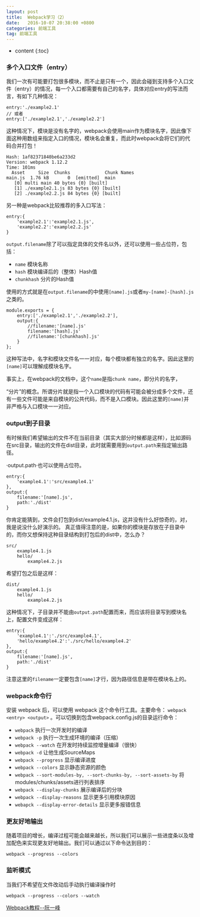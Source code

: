 ```yaml
---
layout: post
title:  Webpack学习（2）
date:   2016-10-07 20:38:00 +0800
categories: 前端工具
tag: 前端工具
---
```


* content
{:toc}

### 多个入口文件（entry）

我们一次有可能要打包很多模块，而不止是只有一个，因此会碰到支持多个入口文件（entry）的情况，每一个入口都需要有自己的名字，具体对应entry的写法而言，有如下几种情况：

```
entry:'./example2.1'
// 或者
entry:['./example2.1','./example2.2']
```

这种情况下，模块是没有名字的，webpack会使用main作为模块名字，因此像下面这种用数组来指定入口的情况，模块名会重复，而此时webpack会将它们的代码合并打包！

```
Hash: 1af82371840be6a233d2
Version: webpack 1.12.2
Time: 101ms
  Asset     Size  Chunks             Chunk Names
main.js  1.76 kB       0  [emitted]  main
   [0] multi main 40 bytes {0} [built]
   [1] ./example2.1.js 83 bytes {0} [built]
   [2] ./example2.2.js 84 bytes {0} [built]
````

另一种是webpack比较推荐的多入口写法：

```
entry:{
    'example2.1':'example2.1.js',
    'example2.2':'example2.2.js'
}
```

`output.filename`除了可以指定具体的文件名以外，还可以使用一些占位符，包括：

- `name` 模块名称
- `hash` 模块编译后的（整体）Hash值
- `chunkhash` 分片的Hash值

使用的方式就是在`output.filename`的中使用`[name].js`或者`my-[name]-[hash].js`之类的。

```
module.exports = {
    entry:['./example2.1','./example2.2'],
    output:{
        //filename:'[name].js'
        filename:'[hash].js'
        //filename:'[chunkhash].js'
    }
};
```

这种写法中，名字和模块文件名一一对应，每个模块都有独立的名字。因此这里的`[name]`可以理解成模块名字。

事实上，在webpack的文档中，这个`name`是指`chunk name`，即分片的名字，

“分片”的概念。所谓分片就是指一个入口模块的代码有可能会被分成多个文件，还有一些文件可能是来自模块的公共代码，而不是入口模块。因此这里的`[name]`并非严格与入口模块一一对应。

### output到子目录

有时候我们希望输出的文件不在当前目录（其实大部分时候都是这样），比如源码在src目录，输出的文件在dist目录，此时就需要用到`output.path`来指定输出路径。

·output.path·也可以使用占位符。

```
entry:{
    'example4.1':'src/example4.1'
},
output:{
    filename:'[name].js',
    path:'./dist'
}
```

你肯定能猜到，文件会打包到dist/example4.1.js，这并没有什么好惊奇的，对，我是说没什么好演示的。
真正值得注意的是，如果你的模块是存放在子目录中的，而你又想保持这种目录结构到打包后的dist中，怎么办？

```
src/
    example4.1.js
    hello/
        example4.2.js
```

希望打包之后是这样：

```
dist/
    example4.1.js
    hello/
        example4.2.js
```

这种情况下，子目录并不能由`output.path`配置而来，而应该将目录写到模块名上，配置文件变成这样：

```
entry:{
    'example4.1':'./src/example4.1',
    'hello/example4.2':'./src/hello/example4.2'
},
output:{
    filename:'[name].js',
    path:'./dist'
}
```

注意这里的`filename`一定要包含`[name]`才行，因为路径信息是带在模块名上的。

### webpack命令行

安装 webpack 后，可以使用 webpack 这个命令行工具。主要命令： `webpack <entry> <output>` 。可以切换到包含webpack.config.js的目录运行命令：

- `webpack` 执行一次开发时的编译
- `webpack -p` 执行一次生成环境的编译（压缩）
- `webpack --watch` 在开发时持续监控增量编译（很快）
- `webpack -d` 让他生成SourceMaps
- `webpack --progress` 显示编译进度
- `webpack --colors` 显示静态资源的颜色
- `webpack --sort-modules-by, --sort-chunks-by, --sort-assets-by` 将modules/chunks/assets进行列表排序
- `webpack --display-chunks` 展示编译后的分块
- `webpack --display-reasons` 显示更多引用模块原因
- `webapck --display-error-details` 显示更多报错信息

### 更友好地输出

随着项目的增长，编译过程可能会越来越长，所以我们可以展示一些进度条以及增加配色来实现更友好地输出。我们可以通过以下命令达到目的：

	webpack --progress --colors

### 监听模式

当我们不希望在文件改动后手动执行编译操作时

	webpack --progress --colors --watch


[Webpack教程--阮一峰](https://github.com/ruanyf/webpack-demos#demo01-entry-file-source)
